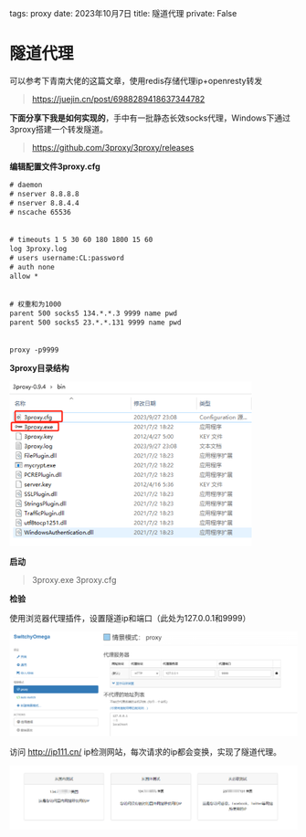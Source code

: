 tags: proxy
date: 2023年10月7日
title: 隧道代理
private: False

# 隧道代理

可以参考下青南大佬的这篇文章，使用redis存储代理ip+openresty转发

> https://juejin.cn/post/6988289418637344782

**下面分享下我是如何实现的**，手中有一批静态长效socks代理，Windows下通过3proxy搭建一个转发隧道。

> https://github.com/3proxy/3proxy/releases

**编辑配置文件3proxy.cfg**

```
# daemon
# nserver 8.8.8.8
# nserver 8.8.4.4
# nscache 65536


# timeouts 1 5 30 60 180 1800 15 60
log 3proxy.log
# users username:CL:password
# auth none
allow *


# 权重和为1000
parent 500 socks5 134.*.*.3 9999 name pwd
parent 500 socks5 23.*.*.131 9999 name pwd


proxy -p9999
```

**3proxy目录结构**

<img src="image-20231007112135685.png" alt="image-20231007112135685" style="zoom:80%;" />

**启动**

> 3proxy.exe 3proxy.cfg

**检验**

使用浏览器代理插件，设置隧道ip和端口（此处为127.0.0.1和9999）

<img src="image-20231007112330686.png" alt="image-20231007112330686" style="zoom:80%;" />

访问 http://ip111.cn/ ip检测网站，每次请求的ip都会变换，实现了隧道代理。

<img src="image-20231007112701344.png" alt="image-20231007112701344" style="zoom:80%;" />
